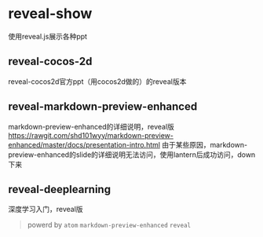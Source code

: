 # reveal-show
使用reveal.js展示各种ppt

## reveal-cocos-2d
reveal-cocos2d官方ppt（用cocos2d做的）的reveal版本

## reveal-markdown-preview-enhanced
markdown-preview-enhanced的详细说明，reveal版
https://rawgit.com/shd101wyy/markdown-preview-enhanced/master/docs/presentation-intro.html
由于某些原因，markdown-preview-enhanced的slide的详细说明无法访问，使用lantern后成功访问，down下来

## reveal-deeplearning
深度学习入门，reveal版
> powerd by `atom` `markdown-preview-enhanced` `reveal`
